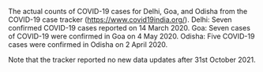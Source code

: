 The actual counts of COVID-19 cases for Delhi, Goa, and Odisha from the COVID-19 case tracker (https://www.covid19india.org/). 
Delhi: Seven confirmed COVID-19 cases reported on 14 March 2020.
Goa: Seven cases of COVID-19 were confirmed in Goa on 4 May 2020.
Odisha: Five COVID-19 cases were confirmed in Odisha on 2 April 2020.

Note that the tracker reported no new data updates after 31st October 2021.
